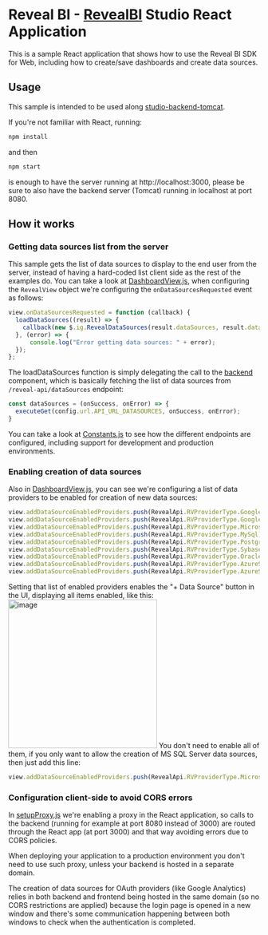 # Reveal BI - [RevealBI](https://revealbi.io/) Studio React Application
This is a sample React application that shows how to use the Reveal BI SDK for Web, including how to create/save dashboards and create data sources.

## Usage
This sample is intended to be used along [studio-backend-tomcat](https://github.com/RevealBi/sdk-samples-java/tree/main/studio-backend-tomcat).

If you're not familiar with React, running:
```sh
npm install
```
and then 
```sh
npm start
```
is enough to have the server running at http://localhost:3000, please be sure to also have the backend server (Tomcat) running in localhost at port 8080.

## How it works

### Getting data sources list from the server
This sample gets the list of data sources to display to the end user from the server, instead of having a hard-coded list client side as the rest of the examples do.
You can take a look at [DashboardView.js](src/components/DashboardView.js), when configuring the `RevealView` object we're configuring the `onDataSourcesRequested` event as follows:
```javascript
view.onDataSourcesRequested = function (callback) {
  loadDataSources((result) => {
    callback(new $.ig.RevealDataSources(result.dataSources, result.dataSourceItems, result.showDataSourcesInDashboard));
  }, (error) => {
      console.log("Error getting data sources: " + error);
  });
};	
```

The loadDataSources function is simply delegating the call to the [backend](src/backend/Backend.js) component, which is basically fetching the list of data sources from `/reveal-api/dataSources` endpoint:
```javascript
const dataSources = (onSuccess, onError) => {
  executeGet(config.url.API_URL_DATASOURCES, onSuccess, onError);
}
```
You can take a look at [Constants.js](src/Constants.js) to see how the different endpoints are configured, including support for development and production environments.

### Enabling creation of data sources
Also in [DashboardView.js](src/components/DashboardView.js), you can see we're configuring a list of data providers to be enabled for creation of new data sources:
```javascript
view.addDataSourceEnabledProviders.push(RevealApi.RVProviderType.GoogleAnalytics);
view.addDataSourceEnabledProviders.push(RevealApi.RVProviderType.GoogleBigQuery);
view.addDataSourceEnabledProviders.push(RevealApi.RVProviderType.MicrosoftSqlServer);
view.addDataSourceEnabledProviders.push(RevealApi.RVProviderType.MySql);
view.addDataSourceEnabledProviders.push(RevealApi.RVProviderType.Postgres);
view.addDataSourceEnabledProviders.push(RevealApi.RVProviderType.Sybase);
view.addDataSourceEnabledProviders.push(RevealApi.RVProviderType.Oracle);
view.addDataSourceEnabledProviders.push(RevealApi.RVProviderType.AzureSqlServer);
view.addDataSourceEnabledProviders.push(RevealApi.RVProviderType.AzureSynapse);
```
Setting that list of enabled providers enables the "+ Data Source" button in the UI, displaying all items enabled, like this:
<img width="298" alt="image" src="https://user-images.githubusercontent.com/14890904/123553755-86472900-d753-11eb-830a-a3a956897c53.png">
You don't need to enable all of them, if you only want to allow the creation of MS SQL Server data sources, then just add this line:
```javascript
view.addDataSourceEnabledProviders.push(RevealApi.RVProviderType.MicrosoftSqlServer);
```

### Configuration client-side to avoid CORS errors
In [setupProxy.js](src/setupProxy.js) we're enabling a proxy in the React application, so calls to the backend (running for example at port 8080 instead of 3000) are routed through the React app (at port 3000) and that way avoiding errors due to CORS policies.

When deploying your application to a production environment you don't need to use such proxy, unless your backend is hosted in a separate domain.

The creation of data sources for OAuth providers (like Google Analytics) relies in both backend and frontend being hosted in the same domain (so no CORS restrictions are applied) because the login page is opened in a new window and there's some communication happening between both windows to check when the authentication is completed.

